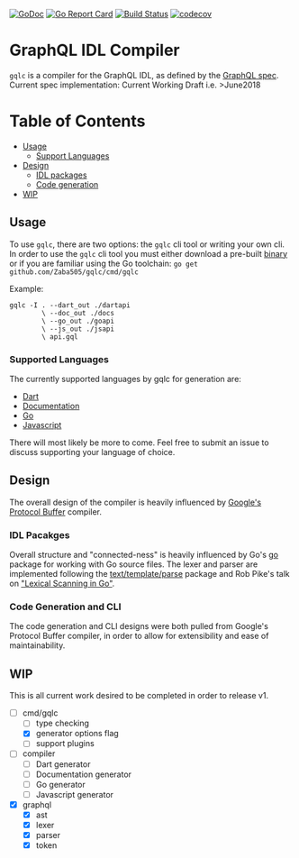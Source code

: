 [![GoDoc](https://godoc.org/github.com/Zaba505/gqlc?status.svg)](https://godoc.org/github.com/Zaba505/gqlc)
[![Go Report Card](https://goreportcard.com/badge/github.com/Zaba505/gqlc)](https://goreportcard.com/report/github.com/Zaba505/gqlc)
[![Build Status](https://travis-ci.org/Zaba505/gqlc.svg?branch=master)](https://travis-ci.org/Zaba505/gqlc)
[![codecov](https://codecov.io/gh/Zaba505/gqlc/branch/master/graph/badge.svg)](https://codecov.io/gh/Zaba505/gqlc)

# GraphQL IDL Compiler

`gqlc` is a compiler for the GraphQL IDL, as defined by the [GraphQL spec](http://facebook.github.io/graphql).
Current spec implementation: Current Working Draft i.e. >June2018

# Table of Contents

- [Usage](#usage)
    * [Support Languages](*supported-languages)
- [Design](#design)
    * [IDL packages](#idl-pacakges)
    * [Code generation](#code-generation-and-cli)
- [WIP](#wip)

## Usage
To use `gqlc`, there are two options: the `gqlc` cli tool or writing your own
cli. In order to use the `gqlc` cli tool you must either download a pre-built
[binary]() or if you are familiar using the Go toolchain: `go get github.com/Zaba505/gqlc/cmd/gqlc`

Example:
```text
gqlc -I . --dart_out ./dartapi
        \ --doc_out ./docs
        \ --go_out ./goapi
        \ --js_out ./jsapi
        \ api.gql
```

### Supported Languages
The currently supported languages by gqlc for generation are:

* [Dart](https://dartlang.org)
* [Documentation](https://commonmark.org)
* [Go](https://golang.org)
* [Javascript](https://javascript.com)

There will most likely be more to come. Feel free to submit an issue to
discuss supporting your language of choice.

## Design

The overall design of the compiler is heavily influenced by [Google's Protocol Buffer](https://github.com/protocolbuffers/protobuf) compiler.

### IDL Pacakges

Overall structure and "connected-ness" is heavily influenced by Go's [go](https://golang.org/pkg/go) package for working with Go source files.
The lexer and parser are implemented following the [text/template/parse](https://golang.org/pkg/text/template/parse) package
and Rob Pike's talk on ["Lexical Scanning in Go"](https://talks.golang.org/2011/lex.slide).

### Code Generation and CLI

The code generation and CLI designs were both pulled from Google's Protocol Buffer compiler, in order
to allow for extensibility and ease of maintainability.

## WIP
This is all current work desired to be completed in order to release v1.

- [ ] cmd/gqlc
    - [ ] type checking
    - [x] generator options flag
    - [ ] support plugins
- [ ] compiler
    - [ ] Dart generator
    - [ ] Documentation generator
    - [ ] Go generator
    - [ ] Javascript generator
- [x] graphql
    - [x] ast
    - [x] lexer
    - [x] parser
    - [x] token